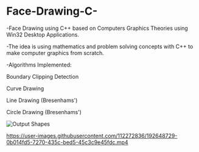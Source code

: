 # Face-Drawing-C-
-Face Drawing using C++ based on Computers Graphics Theories using Win32 Desktop Applications.

-The idea is using mathematics and problem solving concepts with C++ to make computer graphics from scratch.

-Algorithms Implemented: 

 Boundary Clipping Detection
 
 Curve Drawing
 
 Line Drawing (Bresenhams')
 
 Circle Drawing (Bresenhams')

![Output Shapes](https://user-images.githubusercontent.com/112272836/192645895-8e36d41f-a614-4e7c-9183-2dd24978e797.PNG)


https://user-images.githubusercontent.com/112272836/192648729-0b014fd5-7270-435c-bed5-45c3c9e45fdc.mp4

